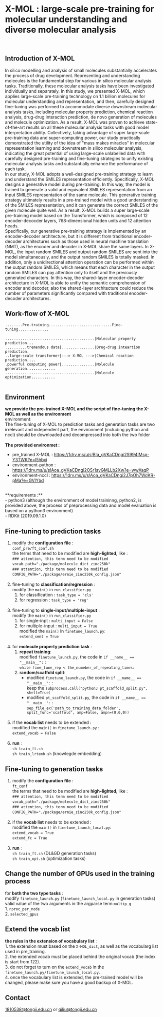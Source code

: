 # X-MOL : large-scale pre-training for molecular understanding and diverse molecular analysis

<br>

## Introduction of X-MOL

In silico modelling and analysis of small molecules substantially accelerates the process of drug development. Representing and understanding molecules is the fundamental step for various in silico molecular analysis tasks. Traditionally, these molecular analysis tasks have been investigated individually and separately. In this study, we presented X-MOL, which applies large-scale pre-training technology on 1.1 billion molecules for molecular understanding and representation, and then, carefully designed fine-tuning was performed to accommodate diverse downstream molecular analysis tasks, including molecular property prediction, chemical reaction analysis, drug-drug interaction prediction, de novo generation of molecules and molecule optimization. As a result, X-MOL was proven to achieve state-of-the-art results on all these molecular analysis tasks with good model interpretation ability. Collectively, taking advantage of super large-scale pre-training data and super-computing power, our study practically demonstrated the utility of the idea of "mass makes miracles" in molecular representation learning and downstream in silico molecular analysis, indicating the great potential of using large-scale unlabelled data with carefully designed pre-training and fine-tuning strategies to unify existing molecular analysis tasks and substantially enhance the performance of each task. <br>
 In our study, X-MOL adopts a well-designed pre-training strategy to learn and understand the SMILES representation efficiently. Specifically, X-MOL designs a generative model during pre-training. In this way, the model is trained to generate a valid and equivalent SMILES representation from an input SMILES representation of the same molecule. This generative training strategy ultimately results in a pre-trained model with a good understanding of the SMILES representation, and it can generate the correct SMILES of the given molecule quite well. As a result, X-MOL builds a super large-scale pre-training model based on the Transformer, which is composed of 12 encoder-decocder layers, 768-dimensional hidden units and 12 attention heads. <br>
Specifically, our generative pre-training strategy is implemented by an encoder-decoder architecture, but it is different from traditional encoder-decoder architectures such as those used in neural machine translation (NMT), as the encoder and decoder in X-MOL share the same layers. In X-MOL, the input random SMILES and output random SMILES are sent into the model simultaneously, and the output random SMILES is totally masked. In addition, only a unidirectional attention operation can be performed within the output random SMILES, which means that each character in the output random SMILES can pay attention only to itself and the previously generated characters. In this way, the shared-layer encoder-decoder architecture in X-MOL is able to unifiy the semantic comprehension of encoder and decoder, also the shared-layer architecture could reduce the number of parameters significantly compared with traditional encoder-decoder architectures. <br>

## Work-flow of X-MOL
`........Pre-training.............................Fine-tuning..............` <br>
<br>
`.........................................|Molecular property prediction...` <br>
`..........tremendous data|...............|Drug-drug inteartion prediction.` <br>
`..large-scale transformer|---> X-MOL --->|Chemical reaction prediction....` <br>
`.powerful computing power|...............|Molecule generation.............` <br>
`.........................................|Molecule optimization...........` <br>
<br>

## Environment
**we provide the pre-trained X-MOL and the script of fine-tuning the X-MOL as well as the environment** <br>
environment: <br>
The fine-tuning of X-MOL to prediction tasks and generation tasks are two irrelevant and independent part, the environment (including python and nccl) should be downloaded and decompressed into both the two folder <br>
<br>
**The provided environmet :** <br>
- pre_trained X-MOL : https://1drv.ms/u/s!BIa_gVKaCDngi2S994lMsp-Y3TWK?e=l5hbxi <br>
- environment-python : https://1drv.ms/u/s!Aoa_gVKaCDngi2OSr1svGMLLb2Xw?e=wwXaqP <br>
- environment-nccl : https://1drv.ms/u/s!Aoa_gVKaCDngi2J7pOh7WdKR-pMa?e=GVlYbd <br>
<br> 
**requirements :** <br> 
- python3 (although the environment of model traininng, python2, is provided above, the process of preprocessing data and model evaluation is based on a python3 environment) <br>
- RDKit (2019.09.1.0) <br>

## Fine-tuning to prediction tasks
1. modify the **configuration file** : <br>
   `conf_pre/ft_conf.sh` <br>
   the terms that need to be modified are **high-lighted**, like : <br>
   `### attention, this term need to be modified` <br>
   `vocab_path="./package/molecule_dict_zinc250k"` <br>
   `### attention, this term need to be modified` <br>
   `CONFIG_PATH="./package/ernie_zinc250k_config.json"` <br>
   <br>
2. fine-tuning to **classification/regression** : <br>
   modify the `main()` in `run_classifier.py` <br>
   1. for classification : `task_type = 'cls'` <br>
   2. for regression : `task_type = 'reg'` <br>
      <br>
3. fine-tuning to **single-input/multiple-input** : <br>
   modify the `main()` in `run_classifier.py` <br>
   1. for single-inpt : `multi_input = False` <br>
   2. for multiple-input : `multi_input = True` <br>
      modified the `main()` in `finetune_launch.py`: <br>
      `extend_sent = True` <br>
      <br>
4. for **molecule property prediction task** : <br>
   1. **repeat training**: <br>
      modified `finetune_launch.py`, the code in `if __name__ == "__main__":` : <br>
      `while fine_tune_rep < the_numeber_of_repeating_times:` <br>
   2. **random/scaffold split**: <br>
      - modified `finetune_launch.py`, the code in `if __name__ == "__main__":` : <br>
         keep the `subprocess.call("python3 pt_scaffold_split.py", shell=True)` <br>
      - modified `pt_scaffold_split.py`, the code in `if __name__ == "__main__":` : <br>
         `sep_file_ex('path_to_training_data_folder', split_func='scaffold', amp=False, ampn=(0,0,0))` <br>
         <br>
5. if the **vocab list** needs to be extended :<br>
   modified the `main()` in `finetune_launch.py` : <br>
    `extend_vocab = False` <br>
   <br>
6. **run** : <br>
   `sh train_ft.sh` <br>
   `sh train_lrtemb.sh` (knowlegde embedding) <br>

## Fine-tuning to generation tasks

1. modify the **configuration file** : <br>
   `ft_conf` <br>
   the terms that need to be modified are **high-lighted**, like : <br>
   `### attention, this term need to be modified` <br>
   `vocab_path="./package/molecule_dict_zinc250k"` <br>
   `### attention, this term need to be modified` <br>
   `CONFIG_PATH="./package/ernie_zinc250k_config.json"` <br>
   <br>
2. if the **vocab list** needs to be extended : <br>
   modified the `main()` in `finetune_launch_local.py`: <br>
    `extend_vocab = True` <br>
    `extend_fc = True` <br>
   <br>
3. **run** : <br>
   `sh train_ft.sh` (DL&GD generation tasks) <br>
   `sh train_opt.sh` (optimization tasks) <br>

## Change the number of GPUs used in the training process

for **both the two type tasks** : <br>
modify `finetune_launch.py` (`finetune_launch_local.py` in generation tasks) <br>
valid value of the two arguments in the argparse term `multip_g` <br>
    1. `nproc_per_node` <br>
    2. `selected_gpus` <br>

## Extend the vocab list
**the rules in the extension of vocabulary list** : <br>
    1. the extension must based on the `X-MOL_dict`, as well as the vocabularg list used in pre_training. <br>
    2. the extended vocab must be placed behind the original vocab (the index is start from 122). <br>
    3. do not forget to turn on the `extend_vocab` in the `finetune_launch.py/finetune_launch_local.py`. <br>
    4. once the vocabulary list is extended, the pre-trained model will be changed, please make sure you have a good backup of X-MOL. <br>

## Contact
1810538@tongji.edu.cn or qiliu@tongji.edu.cn
